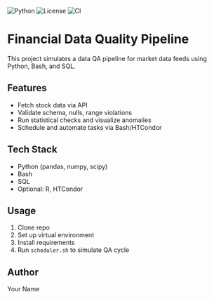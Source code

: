 ![Python](https://img.shields.io/badge/python-3.11-blue.svg)
![License](https://img.shields.io/badge/license-MIT-green.svg)
![CI](https://github.com/kruthik-reddy/financial-data-quality-pipeline/actions/workflows/python-ci.yml/badge.svg)


# Financial Data Quality Pipeline

This project simulates a data QA pipeline for market data feeds using Python, Bash, and SQL.

## Features
- Fetch stock data via API
- Validate schema, nulls, range violations
- Run statistical checks and visualize anomalies
- Schedule and automate tasks via Bash/HTCondor

## Tech Stack
- Python (pandas, numpy, scipy)
- Bash
- SQL
- Optional: R, HTCondor

## Usage
1. Clone repo
2. Set up virtual environment
3. Install requirements
4. Run `scheduler.sh` to simulate QA cycle

## Author
Your Name
